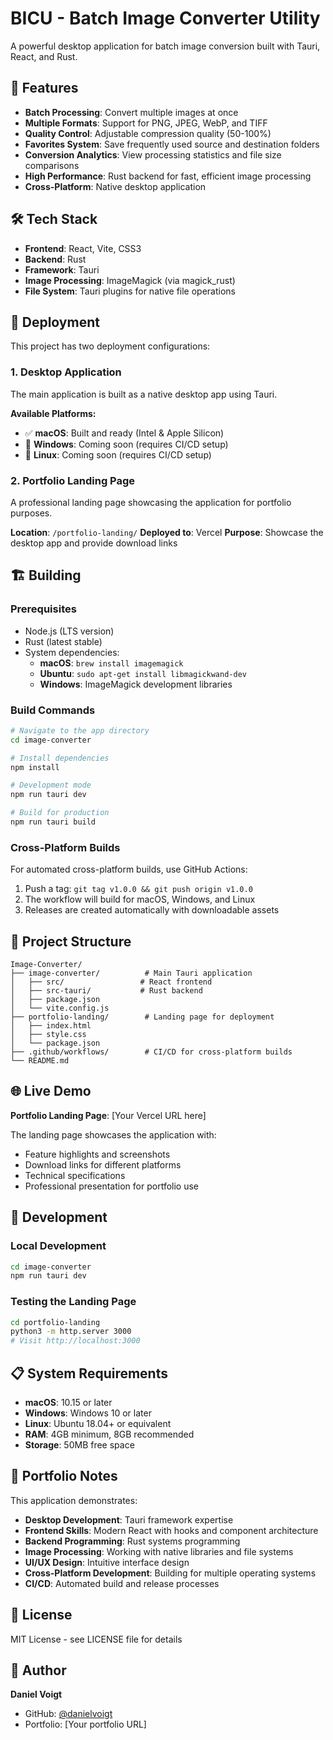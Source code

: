 # BICU - Batch Image Converter Utility

A powerful desktop application for batch image conversion built with Tauri, React, and Rust.

## 🚀 Features

- **Batch Processing**: Convert multiple images at once
- **Multiple Formats**: Support for PNG, JPEG, WebP, and TIFF
- **Quality Control**: Adjustable compression quality (50-100%)
- **Favorites System**: Save frequently used source and destination folders
- **Conversion Analytics**: View processing statistics and file size comparisons
- **High Performance**: Rust backend for fast, efficient image processing
- **Cross-Platform**: Native desktop application

## 🛠 Tech Stack

- **Frontend**: React, Vite, CSS3
- **Backend**: Rust
- **Framework**: Tauri
- **Image Processing**: ImageMagick (via magick_rust)
- **File System**: Tauri plugins for native file operations

## 📱 Deployment

This project has two deployment configurations:

### 1. Desktop Application
The main application is built as a native desktop app using Tauri.

**Available Platforms:**
- ✅ **macOS**: Built and ready (Intel & Apple Silicon)
- 🔄 **Windows**: Coming soon (requires CI/CD setup)
- 🔄 **Linux**: Coming soon (requires CI/CD setup)

### 2. Portfolio Landing Page
A professional landing page showcasing the application for portfolio purposes.

**Location**: `/portfolio-landing/`
**Deployed to**: Vercel
**Purpose**: Showcase the desktop app and provide download links

## 🏗 Building

### Prerequisites
- Node.js (LTS version)
- Rust (latest stable)
- System dependencies:
  - **macOS**: `brew install imagemagick`
  - **Ubuntu**: `sudo apt-get install libmagickwand-dev`
  - **Windows**: ImageMagick development libraries

### Build Commands

```bash
# Navigate to the app directory
cd image-converter

# Install dependencies
npm install

# Development mode
npm run tauri dev

# Build for production
npm run tauri build
```

### Cross-Platform Builds

For automated cross-platform builds, use GitHub Actions:

1. Push a tag: `git tag v1.0.0 && git push origin v1.0.0`
2. The workflow will build for macOS, Windows, and Linux
3. Releases are created automatically with downloadable assets

## 📁 Project Structure

```
Image-Converter/
├── image-converter/          # Main Tauri application
│   ├── src/                 # React frontend
│   ├── src-tauri/           # Rust backend
│   ├── package.json
│   └── vite.config.js
├── portfolio-landing/        # Landing page for deployment
│   ├── index.html
│   ├── style.css
│   └── package.json
├── .github/workflows/        # CI/CD for cross-platform builds
└── README.md
```

## 🌐 Live Demo

**Portfolio Landing Page**: [Your Vercel URL here]

The landing page showcases the application with:
- Feature highlights and screenshots
- Download links for different platforms
- Technical specifications
- Professional presentation for portfolio use

## 🔧 Development

### Local Development
```bash
cd image-converter
npm run tauri dev
```

### Testing the Landing Page
```bash
cd portfolio-landing
python3 -m http.server 3000
# Visit http://localhost:3000
```

## 📋 System Requirements

- **macOS**: 10.15 or later
- **Windows**: Windows 10 or later  
- **Linux**: Ubuntu 18.04+ or equivalent
- **RAM**: 4GB minimum, 8GB recommended
- **Storage**: 50MB free space

## 🎯 Portfolio Notes

This application demonstrates:
- **Desktop Development**: Tauri framework expertise
- **Frontend Skills**: Modern React with hooks and component architecture
- **Backend Programming**: Rust systems programming
- **Image Processing**: Working with native libraries and file systems
- **UI/UX Design**: Intuitive interface design
- **Cross-Platform Development**: Building for multiple operating systems
- **CI/CD**: Automated build and release processes

## 📄 License

MIT License - see LICENSE file for details

## 👤 Author

**Daniel Voigt**
- GitHub: [@danielvoigt](https://github.com/danielvoigt)
- Portfolio: [Your portfolio URL]

